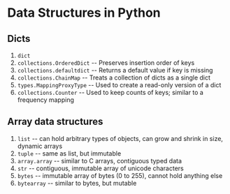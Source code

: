 # Data Structures in Python

## Dicts

1. `dict`
2. `collections.OrderedDict` -- Preserves insertion order of keys
3. `collections.defaultdict` -- Returns a default value if key is missing
4. `collections.ChainMap` -- Treats a collection of dicts as a single dict
5. `types.MappingProxyType` -- Used to create a read-only version of a dict
6. `collections.Counter` -- Used to keep counts of keys; similar to a frequency mapping

## Array data structures

1. `list` -- can hold arbitrary types of objects, can grow and shrink in size, dynamic arrays
2. `tuple` -- same as list, but immutable
3. `array.array` -- similar to C arrays, contiguous typed data
4. `str` -- contiguous, immutable array of unicode characters
5. `bytes` -- immutable array of bytes (0 to 255), cannot hold anything else
6. `bytearray` -- similar to bytes, but mutable